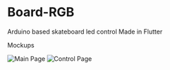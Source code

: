 # Board-RGB
Arduino based skateboard led control
Made in Flutter

Mockups

![Main Page](https://raw.githubusercontent.com/qwertyuiop888/Board-RGB/master/Screenshots/iPhone%20X-XS%20%E2%80%93%201.png)
![Control Page](https://raw.githubusercontent.com/qwertyuiop888/Board-RGB/master/Screenshots/iPhone%20X-XS%20%E2%80%93%203%402x.png)
